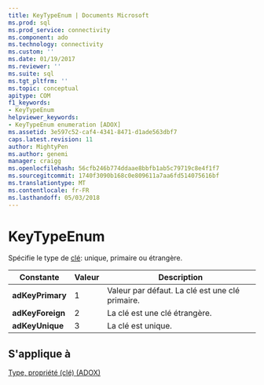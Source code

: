 ```yaml
---
title: KeyTypeEnum | Documents Microsoft
ms.prod: sql
ms.prod_service: connectivity
ms.component: ado
ms.technology: connectivity
ms.custom: ''
ms.date: 01/19/2017
ms.reviewer: ''
ms.suite: sql
ms.tgt_pltfrm: ''
ms.topic: conceptual
apitype: COM
f1_keywords:
- KeyTypeEnum
helpviewer_keywords:
- KeyTypeEnum enumeration [ADOX]
ms.assetid: 3e597c52-caf4-4341-8471-d1ade563dbf7
caps.latest.revision: 11
author: MightyPen
ms.author: genemi
manager: craigg
ms.openlocfilehash: 56cfb246b774ddaae8bbfb1ab5c79719c8e4f1f7
ms.sourcegitcommit: 1740f3090b168c0e809611a7aa6fd514075616bf
ms.translationtype: MT
ms.contentlocale: fr-FR
ms.lasthandoff: 05/03/2018
---
```

# <a name="keytypeenum"></a>KeyTypeEnum
Spécifie le type de [clé](../../../ado/reference/adox-api/key-object-adox.md): unique, primaire ou étrangère.  
  
|Constante|Valeur| Description|  
|--------------|-----------|-----------------|  
|**adKeyPrimary**|1|Valeur par défaut. La clé est une clé primaire.|  
|**adKeyForeign**|2|La clé est une clé étrangère.|  
|**adKeyUnique**|3|La clé est unique.|  
  
## <a name="applies-to"></a>S'applique à  
 [Type, propriété (clé) (ADOX)](../../../ado/reference/adox-api/type-property-key-adox.md)
